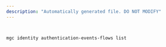 ```yaml
---
description: "Automatically generated file. DO NOT MODIFY"
---
```


```bash


mgc identity authentication-events-flows list

```